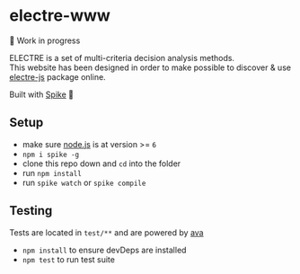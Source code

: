 # electre-www

👀 Work in progress

ELECTRE is a set of multi-criteria decision analysis methods.  
This website has been designed in order to make possible to discover & use [electre-js](https://github.com/liitfr/electre-js) package online.  

Built with [Spike](https://www.spike.cf/) 🌵

## Setup

- make sure [node.js](http://nodejs.org) is at version >= `6`
- `npm i spike -g`
- clone this repo down and `cd` into the folder
- run `npm install`
- run `spike watch` or `spike compile`

## Testing
Tests are located in `test/**` and are powered by [ava](https://github.com/sindresorhus/ava)
- `npm install` to ensure devDeps are installed
- `npm test` to run test suite
